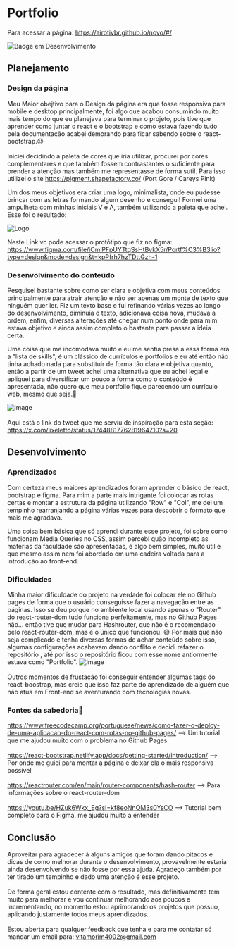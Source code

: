# Portfolio
Para acessar a página: https://airotivbr.github.io/novo/#/

![Badge em Desenvolvimento](http://img.shields.io/static/v1?label=STATUS&message=EM%20DESENVOLVIMENTO&color=GREEN&style=for-the-badge)


## Planejamento

### Design da página

Meu Maior obejtivo para o Design da página era que fosse responsiva para mobile e desktop principalmente, foi algo que acabou consumindo muito mais tempo do que eu planejava para terminar o projeto, pois tive que aprender como juntar o react e o bootstrap e como estava fazendo tudo pela documentação acabei demorando para ficar sabendo sobre o react-bootstrap.😓
<br></br>
Iniciei decidindo a paleta de cores que iria utilizar, procurei por cores complementares e que também fossem contrastantes o suficiente para prender a atenção mas também me representasse de forma sutil. Para isso utilizei o site https://pigment.shapefactory.co/ (Port Gore / Careys Pink)

Um dos meus objetivos era criar uma logo, minimalista, onde eu pudesse brincar com as letras formando algum desenho e consegui! Formei uma ampulheta com minhas iniciais V e A, também utilizando a paleta que achei. Esse foi o resultado:

![Logo](https://github.com/AIROTIVBR/novo/assets/101279006/7583ee66-1d52-4e1e-937e-4dca8c40e61c)

Neste Link vc pode acessar o protótipo que fiz no figma: https://www.figma.com/file/iCmlPFpUYTtqSsHtBvkX5r/Portf%C3%B3lio?type=design&mode=design&t=kpPfrh7hzTDttGzh-1

### Desenvolvimento do conteúdo 

Pesquisei bastante sobre como ser clara e objetiva com meus conteúdos principalmente para atrair atenção e não ser apenas um monte de texto que ninguém quer ler. Fiz um texto base e fui refinando várias vezes ao longo do desenvolvimento, diminuia o texto, adicionava coisa nova, mudava a ordem, enfim, diversas alterações até chegar num ponto onde para mim estava objetivo e ainda assim completo o bastante para passar a ideia certa.

Uma coisa que me incomodava muito e eu me sentia presa a essa forma era a "lista de skills", é um clássico de currículos e portfolios e eu até então não tinha achado nada para substituir de forma tão clara e objetiva quanto, então a partir de um tweet achei uma alternativa que eu achei legal e apliquei para diversificar um pouco a forma como o conteúdo é apresentada, não quero que meu portfolio fique parecendo um currículo web, mesmo que seja.🥴

![image](https://github.com/AIROTIVBR/novo/assets/101279006/8f3ff6b1-5b7a-469f-8fcc-9166c8f41979)
<br></br>
Aqui está o link do tweet que me serviu de inspiração para esta seção: https://x.com/lixeletto/status/1744881776281964710?s=20

## Desenvolvimento
### Aprendizados

Com certeza meus maiores aprendizados foram aprender o básico de react, bootstrap e figma. Para mim a parte mais intrigante foi colocar as rotas certas e montar a estrutura da página utilizando "Row" e "Col", me dei um tempinho rearranjando a página várias vezes para descobrir o formato que mais me agradava.

Uma coisa bem básica que só aprendi durante esse projeto, foi sobre como funcionam Media Queries no CSS, assim percebi quão incompleto as matérias da faculdade são apresentadas, é algo bem simples, muito útil e que mesmo assim nem foi abordado em uma cadeira voltada para a introdução ao front-end.
### Dificuldades

Minha maior dificuldade do projeto na verdade foi colocar ele no Github pages de forma que o usuário conseguisse fazer a navegação entre as páginas. Isso se deu porque no ambiente local usando apenas o "Router" do react-router-dom tudo funciona perfeitamente, mas no Github Pages não... então tive que mudar para Hashrouter, que não é o recomendado pelo react-router-dom, mas é o único que funcionou. 😅 Por mais que não seja complicado e tenha diversas formas de achar conteúdo sobre isso, algumas configurações acabavam dando conflito e decidi refazer o repositório , até por isso o repositório ficou com esse nome antiormente estava como "Portfolio". 
![image](https://github.com/AIROTIVBR/novo/assets/101279006/1ad28d7b-c93c-4244-88e1-5d2e9967394d)
<br></br>
Outros momentos de frustação foi conseguir entender algumas tags do react-boostrap, mas creio que isso faz parte do aprendizado de alguém que não atua em Front-end se aventurando com tecnologias novas.

### Fontes da sabedoria🧐
https://www.freecodecamp.org/portuguese/news/como-fazer-o-deploy-de-uma-aplicacao-do-react-com-rotas-no-github-pages/ --> Um tutorial que me ajudou muito com o problema no Github Pages
<br></br>
https://react-bootstrap.netlify.app/docs/getting-started/introduction/ --> Por onde me guiei para montar a página e deixar ela o mais responsiva possível
<br></br>
https://reactrouter.com/en/main/router-components/hash-router  --> Para informações sobre o react-router-dom
<br></br>
https://youtu.be/HZuk6Wkx_Eg?si=kf8eoNnQM3s0YsCO --> Tutorial bem completo para o Figma, me ajudou muito a entender

## Conclusão
Aproveitar para agradecer á alguns amigos que foram dando pitacos e dicas de como melhorar durante o desenvolvimento, provavelmente estaria ainda desenvolvendo se não fosse por essa ajuda. Agradeço também por ter tirado um tempinho e dado uma atenção é esse projeto. 
<br></br>
De forma geral estou contente com o resultado, mas definitivamente tem muito para melhorar e vou continuar melhorando aos poucos e incrementando, no momento estou aprimorando os projetos que possuo, aplicando justamente todos meus aprendizados.
<br></br>
Estou aberta para qualquer feedback que tenha e para me contatar só mandar um email para: vitamorim4002@gmail.com 

